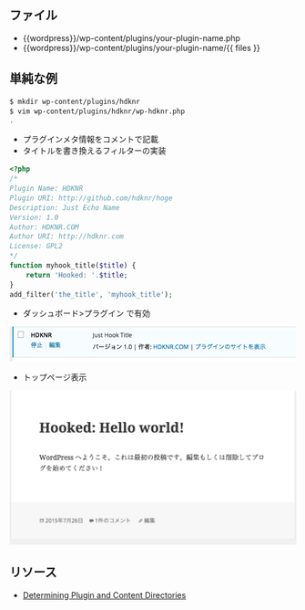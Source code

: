 ## ファイル

- {{wordpress}}/wp-content/plugins/your-plugin-name.php
- {{wordpress}}/wp-content/plugins/your-plugin-name/{{ files }}

## 単純な例

~~~bash
$ mkdir wp-content/plugins/hdknr
$ vim wp-content/plugins/hdknr/wp-hdknr.php
.
~~~

- プラグインメタ情報をコメントで記載
- タイトルを書き換えるフィルターの実装

~~~php
<?php 
/*
Plugin Name: HDKNR
Plugin URI: http://github.com/hdknr/hoge
Description: Just Echo Name
Version: 1.0
Author: HDKNR.COM
Author URI: http://hdknr.com
License: GPL2
*/
function myhook_title($title) {
    return 'Hooked: '.$title;
}
add_filter('the_title', 'myhook_title');
~~~

- ダッシュボード>プラグイン で有効

![](wordpress.plugin.files.01-create.png)

- トップページ表示

![](wordpress.plugin.files.02-top.png)

## リソース

- [Determining Plugin and Content Directories](https://codex.wordpress.org/Determining_Plugin_and_Content_Directories)